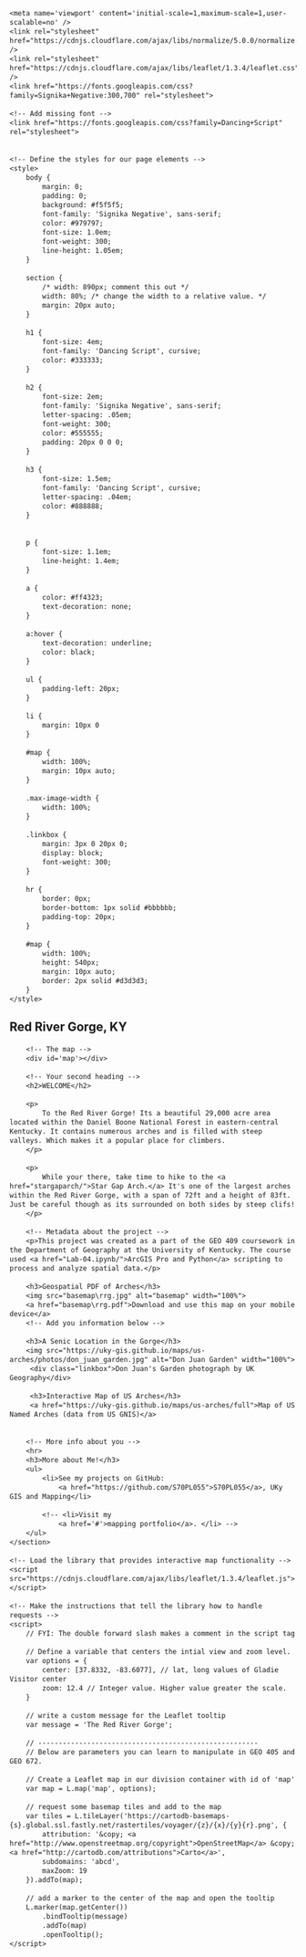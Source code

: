 <!DOCTYPE html>
<html>

<head>
	<meta charset=utf-8 />
	<!-- Solid work! 😎 -->
	<!-- The title tag is what search engines and browsers use for your page title. -->
	<title>Red River Gorge Arches</title>

	<meta name='viewport' content='initial-scale=1,maximum-scale=1,user-scalable=no' />
	<link rel="stylesheet" href="https://cdnjs.cloudflare.com/ajax/libs/normalize/5.0.0/normalize.css" />
	<link rel="stylesheet" href="https://cdnjs.cloudflare.com/ajax/libs/leaflet/1.3.4/leaflet.css" />
	<link href="https://fonts.googleapis.com/css?family=Signika+Negative:300,700" rel="stylesheet">

	<!-- Add missing font -->
	<link href="https://fonts.googleapis.com/css?family=Dancing+Script" rel="stylesheet">


	<!-- Define the styles for our page elements -->
	<style>
		body {
			margin: 0;
			padding: 0;
			background: #f5f5f5;
			font-family: 'Signika Negative', sans-serif;
			color: #979797;
			font-size: 1.0em;
			font-weight: 300;
			line-height: 1.05em;
		}

		section {
			/* width: 890px; comment this out */
			width: 80%; /* change the width to a relative value. */
			margin: 20px auto;
		}

		h1 {
			font-size: 4em;
			font-family: 'Dancing Script', cursive;
			color: #333333;
		}

		h2 {
			font-size: 2em;
			font-family: 'Signika Negative', sans-serif;
			letter-spacing: .05em;
			font-weight: 300;
			color: #555555;
			padding: 20px 0 0 0;
		}

		h3 {
			font-size: 1.5em;
			font-family: 'Dancing Script', cursive;
			letter-spacing: .04em;
			color: #888888;
		}


		p {
			font-size: 1.1em;
			line-height: 1.4em;
		}

		a {
			color: #ff4323;
			text-decoration: none;
		}

		a:hover {
			text-decoration: underline;
			color: black;
		}

		ul {
			padding-left: 20px;
		}

		li {
			margin: 10px 0
		}

		#map {
			width: 100%;
			margin: 10px auto;
		}

		.max-image-width {
			width: 100%;
		}

		.linkbox {
			margin: 3px 0 20px 0;
			display: block;
			font-weight: 300;
		}

		hr {
			border: 0px;
			border-bottom: 1px solid #bbbbbb;
			padding-top: 20px;
		}

		#map {
			width: 100%;
			height: 540px;
			margin: 10px auto;
			border: 2px solid #d3d3d3;
		}
	</style>
</head>

<body>
	<section>
		<!--The title shown on the page-->
		<h1>Red River Gorge, KY </h1>

		<!-- The map -->
		<div id='map'></div>

		<!-- Your second heading -->
		<h2>WELCOME</h2>

		<p>
			To the Red River Gorge! Its a beautiful 29,000 acre area located within the Daniel Boone National Forest in eastern-central Kentucky. It contains numerous arches and is filled with steep valleys. Which makes it a popular place for climbers.
		</p>

		<p>
			While your there, take time to hike to the <a href="stargaparch/">Star Gap Arch.</a> It's one of the largest arches within the Red River Gorge, with a span of 72ft and a height of 83ft. Just be careful though as its surrounded on both sides by steep clifs!
		</p>

		<!-- Metadata about the project -->
		<p>This project was created as a part of the GEO 409 coursework in the Department of Geography at the University of Kentucky. The course used <a href="Lab-04.ipynb/">ArcGIS Pro and Python</a> scripting to process and analyze spatial data.</p>

		<h3>Geospatial PDF of Arches</h3>
		<img src="basemap\rrg.jpg" alt="basemap" width="100%">
		<a href="basemap\rrg.pdf">Download and use this map on your mobile device</a>
		<!-- Add you information below -->

		<h3>A Senic Location in the Gorge</h3>
		<img src="https://uky-gis.github.io/maps/us-arches/photos/don_juan_garden.jpg" alt="Don Juan Garden" width="100%">
		 <div class="linkbox">Don Juan's Garden photograph by UK Geography</div>

		 <h3>Interactive Map of US Arches</h3>
		 <a href="https://uky-gis.github.io/maps/us-arches/full">Map of US Named Arches (data from US GNIS)</a>


		<!-- More info about you -->
		<hr>
		<h3>More about Me!</h3>
		<ul>
			<li>See my projects on GitHub:
				<a href="https://github.com/S70PL055">S70PL055</a>, UKy GIS and Mapping</li>
		
			<!-- <li>Visit my
				<a href='#'>mapping portfolio</a>. </li> -->
		</ul>
	</section>

	<!-- Load the library that provides interactive map functionality -->
	<script src="https://cdnjs.cloudflare.com/ajax/libs/leaflet/1.3.4/leaflet.js"></script>

	<!-- Make the instructions that tell the library how to handle requests -->
	<script>
		// FYI: The double forward slash makes a comment in the script tag

		// Define a variable that centers the intial view and zoom level. 
		var options = {
			center: [37.8332, -83.6077], // lat, long values of Gladie Visitor center
			zoom: 12.4 // Integer value. Higher value greater the scale.
		}

		// write a custom message for the Leaflet tooltip
		var message = 'The Red River Gorge';

		// ------------------------------------------------------ 
		// Below are parameters you can learn to manipulate in GEO 405 and GEO 672.
		
		// Create a Leaflet map in our division container with id of 'map'
		var map = L.map('map', options);

		// request some basemap tiles and add to the map
		var tiles = L.tileLayer('https://cartodb-basemaps-{s}.global.ssl.fastly.net/rastertiles/voyager/{z}/{x}/{y}{r}.png', {
			attribution: '&copy; <a href="http://www.openstreetmap.org/copyright">OpenStreetMap</a> &copy; <a href="http://cartodb.com/attributions">Carto</a>',
			subdomains: 'abcd',
			maxZoom: 19
		}).addTo(map);

		// add a marker to the center of the map and open the tooltip
		L.marker(map.getCenter())
			.bindTooltip(message)
			.addTo(map)
			.openTooltip();
	</script>

</body>

</html>